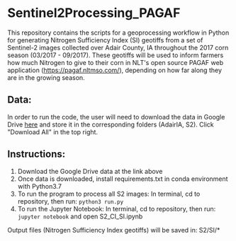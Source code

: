 # Sentinel2Processing_PAGAF
This repository contains the scripts for a geoprocessing workflow in Python for generating Nitrogen Sufficiency Index (SI) geotiffs from a set of Sentinel-2 images collected over Adair County, IA throughout the 2017 corn season (03/2017 - 09/2017). These geotiffs will be used to inform farmers how much Nitrogen to give to their corn in NLT's open source PAGAF web application (https://pagaf.nltmso.com/), depending on how far along they are in the growing season.

## Data:
In order to run the code, the user will need to download the data in Google Drive [here](https://drive.google.com/drive/folders/1Z-Lx7nn8cJ75duBPO8Hxho4jfQkWxyfn?usp=sharing) and store it in the corresponding folders (AdairIA, S2). Click "Download All" in the top right.

## Instructions:
1. Download the Google Drive data at the link above
2. Once data is downloaded, install requirements.txt in conda environment with Python3.7
3. To run the program to process all S2 images: In terminal, cd to repository, then run: `python3 run.py`
5. To run the Jupyter Notebook: In terminal, cd to repository, then run: `jupyter notebook` and open S2_CI_SI.ipynb


Output files (Nitrogen Sufficiency Index geotiffs) will be saved in: S2/SI/*
